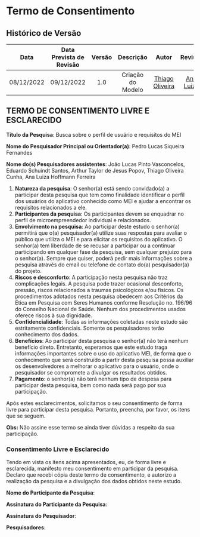# Termo de Consentimento
## Histórico de Versão

|Data|Data Prevista de Revisão|Versão|Descrição|Autor|Revisor|
| :----------: |:----------:| :------: | :-----------: | :---------: |:---------: |
|08/12/2022|09/12/2022|1.0|Criação do Modelo| [Thiago Oliveira](https://github.com/Thiab394)|[Ana Luiza](https://github.com/AnHoff)

## TERMO DE CONSENTIMENTO LIVRE E ESCLARECIDO

**Título da Pesquisa**: Busca sobre o perfil de usuário e requisitos do MEI

**Nome do Pesquisador Principal ou Orientador(a)**: Pedro Lucas Siqueira Fernandes

**Nome do(s) Pesquisadores assistentes**: João Lucas Pinto Vasconcelos, Eduardo Schuindt Santos, Arthur Taylor de Jesus Popov, Thiago Oliveira Cunha, Ana Luiza Hoffmann Ferreira

1.	**Natureza da pesquisa**: O senhor(a) está sendo convidado(a) a participar desta pesquisa que tem como finalidade identificar o perfil dos usuários do aplicativo conhecido como MEI e ajudar a encontrar os requisitos relacionados a ele.
2.	**Participantes da pesquisa**: Os participantes devem se enquadrar no perfil de microempreendedor individual e relacionados.
3.	**Envolvimento na pesquisa**: Ao participar deste estudo o senhor(a) permitirá que o(a) pesquisador(a) utilize suas respostas para avaliar o público que utiliza o MEI e para elicitar os requisitos do aplicativo. O senhor(a) tem liberdade de se recusar a participar ou a continuar participando em qualquer fase da pesquisa, sem qualquer prejuízo para o senhor(a). Sempre que quiser, poderá pedir mais informações sobre a pesquisa através do email ou telefone de contato do(a) pesquisador(a) do projeto.
5.	**Riscos e desconforto**: A participação nesta pesquisa não traz complicações legais. A pesquisa pode trazer ocasional desconforto, pressão, riscos relacionados a traumas psicológicos e/ou físicos. Os procedimentos adotados nesta pesquisa obedecem aos Critérios da Ética em Pesquisa com Seres Humanos conforme Resolução no. 196/96 do Conselho Nacional de Saúde. Nenhum dos procedimentos usados oferece riscos à sua dignidade.
6.	**Confidencialidade**: Todas as informações coletadas neste estudo são estritamente confidenciais. Somente os pesquisadores terão conhecimento dos dados.
7.	**Benefícios**: Ao participar desta pesquisa o senhor(a) não terá nenhum benefício direto. Entretanto, esperamos que este estudo traga informações importantes sobre o uso do aplicativo MEI, de forma que o conhecimento que será construído a partir desta pesquisa possa auxiliar os desenvolvedores a melhorar o aplicativo para o usuário, onde o pesquisador se compromete a divulgar os resultados obtidos. 
8.	**Pagamento**: o senhor(a) não terá nenhum tipo de despesa para participar desta pesquisa, bem como nada será pago por sua participação.

Após estes esclarecimentos, solicitamos o seu consentimento de forma livre para participar desta pesquisa. Portanto, preencha, por favor, os itens que se seguem.

**Obs:** Não assine esse termo se ainda tiver dúvidas a respeito da sua participação.

### Consentimento Livre e Esclarecido
Tendo em vista os itens acima apresentados, eu, de forma livre e esclarecida, manifesto meu consentimento em participar da pesquisa. Declaro que recebi cópia deste termo de consentimento, e autorizo a realização da pesquisa e a divulgação dos dados obtidos neste estudo.


**Nome do Participante da Pesquisa**:

**Assinatura do Participante da Pesquisa**:

**Assinatura do Pesquisador**:

<!-- Para colocar a assinatura, peça para a pessoa assinar ou assine no papel, tire foto e coloque aqui a foto -->


**Pesquisadores**: 
